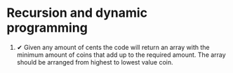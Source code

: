 # Recursion and dynamic programming

1. ✔ Given any amount of cents the code will return an array with the minimum amount of coins that add up to the required amount. The array should be arranged from highest to lowest value coin.
